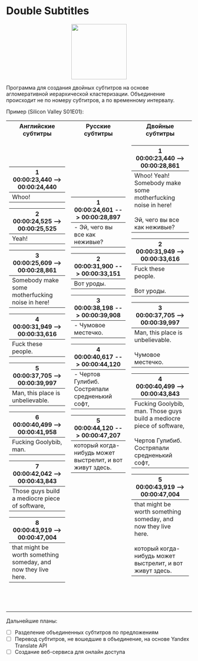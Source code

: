# Double Subtitles

<p align="center">
  <img height=150 src="https://github.com/alexeykorevin/DoubleSubtitles/blob/master/DoubleSubtitles.ico">
</p>

Программа для создания двойных субтитров на основе агломеративной иерархической кластеризации.
Объединение происходит не по номеру субтитров, а по временному интервалу.

Пример (Silicon Valley S01E01):

<table>
<tr><th>Английские субтитры</th><th>Русские субтитры</th><th>Двойные субтитры</th></tr>
<tr><td>

|1<br>00:00:23,440 --> 00:00:24,440|
|-|
|Whoo!|

|2<br>00:00:24,525 --> 00:00:25,525|
|-|
|Yeah!|

|3<br>00:00:25,609 --> 00:00:28,861|
|-|
|Somebody make some motherfucking noise in here!|

|4<br>00:00:31,949 --> 00:00:33,616|
|-|
|Fuck these people.|

|5<br>00:00:37,705 --> 00:00:39,997|
|-|
|Man, this place is unbelievable.|

|6<br>00:00:40,499 --> 00:00:41,958|
|-|
|Fucking Goolybib, man.|

|7<br>00:00:42,042 --> 00:00:43,843|
|-|
|Those guys build a mediocre piece of software,|

|8<br>00:00:43,919 --> 00:00:47,004|
|-|
|that might be worth something someday, and now they live here.|

</td><td>

|1<br>00:00:24,601 --> 00:00:28,897|
|-|
|- Эй, чего вы все как неживые?|

|2<br>00:00:31,900 --> 00:00:33,151|
|-|
|Вот уроды.|

|3<br>00:00:38,198 --> 00:00:39,908|
|-|
|- Чумовое местечко.|

|4<br>00:00:40,617 --> 00:00:44,120|
|-|
|- Чертов Гулибиб. Состряпали средненький софт,|

|5<br>00:00:44,120 --> 00:00:47,207|
|-|
|который когда-нибудь может выстрелит, и вот живут здесь.|

<br><br><br><br><br><br><br><br><br><br>
</td><td>

|1<br>00:00:23,440 --> 00:00:28,861|
|-|
|Whoo! Yeah! Somebody make some motherfucking noise in here!<br><br>Эй, чего вы все как неживые?|

|2<br>00:00:31,949 --> 00:00:33,616|
|-|
|Fuck these people.<br><br>Вот уроды.|

|3<br>00:00:37,705 --> 00:00:39,997|
|-|
|Man, this place is unbelievable.<br><br>Чумовое местечко.|

|4<br>00:00:40,499 --> 00:00:43,843|
|-|
|Fucking Goolybib, man. Those guys build a mediocre piece of software,<br><br>Чертов Гулибиб. Состряпали средненький софт,|

|5<br>00:00:43,919 --> 00:00:47,004|
|-|
|that might be worth something someday, and now they live here.<br><br>который когда-нибудь может выстрелит, и вот живут здесь.|

<br><br><br>
</td></tr> </table>

Дальнейшие планы:
- [ ] Разделение объединенных субтитров по предложениям
- [ ] Перевод субтитров, не вошедшие в объединение, на основе Yandex Translate API
- [ ] Создание веб-сервиса для онлайн доступа
